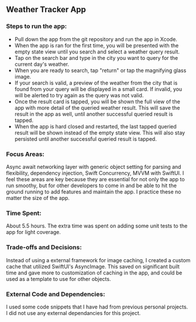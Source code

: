 ## Weather Tracker App

### Steps to run the app:
- Pull down the app from the git repository and run the app in Xcode. 
- When the app is ran for the first time, you will be presented with the empty state view until you search and select a weather query result.
- Tap on the search bar and type in the city you want to query for the current day's weather.
- When you are ready to search, tap "return" or tap the magnifying glass image.
- If your search is valid, a preview of the weather from the city that is found from your query will be displayed in a small card. If invalid, you will be alerted to try again as the query was not valid.
- Once the result card is tapped, you will be shown the full view of the app with more detail of the queried weather result. This will save the result in the app as well, until another successful queried result is tapped.
- When the app is hard closed and restarted, the last tapped queried result will be shown instead of the empty state view. This will also stay persisted until another successful queried result is tapped.

### Focus Areas: 
Async await networking layer with generic object setting for parsing and flexibility, dependency injection, Swift Concurrency, MVVM with SwiftUI. I feel these areas are key because they are essential for not only the app to run smoothy, but for other developers to come in and be able to hit the ground running to add features and maintain the app. I practice these no matter the size of the app.

### Time Spent: 
About 5.5 hours. The extra time was spent on adding some unit tests to the app for light coverage.

### Trade-offs and Decisions:
Instead of using a external framework for image caching, I created a custom cache that utilized SwiftUI's AsyncImage. This saved on significant built time and gave more to customization of caching in the app, and could be used as a template to use for other objects.

### External Code and Dependencies:
I used some code snippets that I have had from previous personal projects. I did not use any external dependancies for this project.







